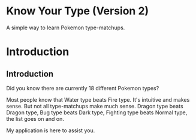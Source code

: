 # Know Your Type (Version 2)

A simple way to learn Pokemon type-matchups.

# Introduction<h2>Introduction</h2>

Did you know there are currently 18 different Pokemon types?

Most people know that Water type beats Fire type. It's intuitive and makes sense. But not all type-matchups make much sense. Dragon type beats Dragon type, Bug type beats Dark type, Fighting type beats Normal type, the list goes on and on.

My application is here to assist you.
